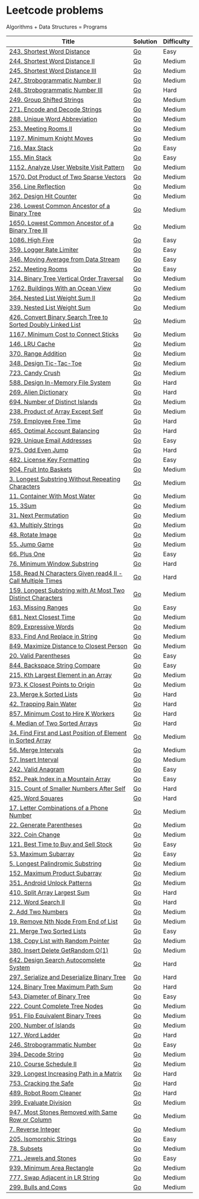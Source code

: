 # Leetcode problems

Algorithms + Data Structures = Programs

| Title                                                                                                                                                  | Solution                                                                                                           | Difficulty |
|--------------------------------------------------------------------------------------------------------------------------------------------------------|--------------------------------------------------------------------------------------------------------------------|------------|
| [243. Shortest Word Distance](https://leetcode.com/problems/shortest-word-distance/)                                                                   | [Go](https://github.com/lee-hen/leetcode/tree/main/golang/shortest_distance)                                       | Easy       |
| [244. Shortest Word Distance II](https://leetcode.com/problems/shortest-word-distance-ii/)                                                             | [Go](https://github.com/lee-hen/leetcode/tree/main/golang/shortest_distance2)                                      | Medium     |
| [245. Shortest Word Distance III](https://leetcode.com/problems/shortest-word-distance-iii/)                                                           | [Go](https://github.com/lee-hen/leetcode/tree/main/golang/shortest_distance3)                                      | Medium     |
| [247. Strobogrammatic Number II](https://leetcode.com/problems/strobogrammatic-number-ii/)                                                             | [Go](https://github.com/lee-hen/leetcode/tree/main/golang/strobogrammatic_number2)                                 | Medium     |
| [248. Strobogrammatic Number III](https://leetcode.com/problems/strobogrammatic-number-iii/)                                                           | [Go](https://github.com/lee-hen/leetcode/tree/main/golang/strobogrammatic_number3)                                 | Hard       |
| [249. Group Shifted Strings](https://leetcode.com/problems/group-shifted-strings/)                                                                     | [Go](https://github.com/lee-hen/leetcode/tree/main/golang/group_shifted_strings)                                   | Medium     |
| [271. Encode and Decode Strings](https://leetcode.com/problems/encode-and-decode-strings/)                                                             | [Go](https://github.com/lee-hen/leetcode/tree/main/golang/encode_and_decode_strings)                               | Medium     |
| [288. Unique Word Abbreviation](https://leetcode.com/problems/unique-word-abbreviation/)                                                               | [Go](https://github.com/lee-hen/leetcode/tree/main/golang/valid_word_abbr)                                         | Medium     |
| [253. Meeting Rooms II](https://leetcode.com/problems/meeting-rooms-ii/)                                                                               | [Go](https://github.com/lee-hen/leetcode/tree/main/golang/meeting_rooms)                                           | Medium     |
| [1197. Minimum Knight Moves](https://leetcode.com/problems/minimum-knight-moves/)                                                                      | [Go](https://github.com/lee-hen/leetcode/tree/main/golang/minimum_knight_moves)                                    | Medium     |
| [716. Max Stack](https://leetcode.com/problems/max-stack/)                                                                                             | [Go](https://github.com/lee-hen/leetcode/tree/main/golang/max_stack)                                               | Easy       |
| [155. Min Stack](https://leetcode.com/problems/min-stack/)                                                                                             | [Go](https://github.com/lee-hen/leetcode/tree/main/golang/min_stack)                                               | Easy       |
| [1152. Analyze User Website Visit Pattern](https://leetcode.com/problems/analyze-user-website-visit-pattern/)                                          | [Go](https://github.com/lee-hen/leetcode/tree/main/golang/analyze_user_website_visit_pattern)                      | Medium     |
| [1570. Dot Product of Two Sparse Vectors](https://leetcode.com/problems/dot-product-of-two-sparse-vectors/)                                            | [Go](https://github.com/lee-hen/leetcode/tree/main/golang/sparse_vector)                                           | Medium     |
| [356. Line Reflection](https://leetcode.com/problems/line-reflection/)                                                                                 | [Go](https://github.com/lee-hen/leetcode/tree/main/golang/line_reflection)                                         | Medium     |
| [362. Design Hit Counter](https://leetcode.com/problems/design-hit-counter/)                                                                           | [Go](https://github.com/lee-hen/leetcode/tree/main/golang/design_hit_counter)                                      | Medium     |
| [236. Lowest Common Ancestor of a Binary Tree](https://leetcode.com/problems/lowest-common-ancestor-of-a-binary-tree/)                                 | [Go](https://github.com/lee-hen/leetcode/tree/main/golang/lowest_common_ancestor_of_a_binary_tree)                 | Medium     |
| [1650. Lowest Common Ancestor of a Binary Tree III](https://leetcode.com/problems/lowest-common-ancestor-of-a-binary-tree-iii/)                        | [Go](https://github.com/lee-hen/leetcode/tree/main/golang/lowest_common_ancestor_of_a_binary_tree_III)             | Medium     |
| [1086. High Five](https://leetcode.com/problems/high-five/)                                                                                            | [Go](https://github.com/lee-hen/leetcode/tree/main/golang/high_five)                                               | Easy       |
| [359. Logger Rate Limiter](https://leetcode.com/problems/logger-rate-limiter/)                                                                         | [Go](https://github.com/lee-hen/leetcode/tree/main/golang/logger_rate_limiter)                                     | Easy       |
| [346. Moving Average from Data Stream](https://leetcode.com/problems/moving-average-from-data-stream/)                                                 | [Go](https://github.com/lee-hen/leetcode/tree/main/golang/moving_average_from_data_stream)                         | Easy       |
| [252. Meeting Rooms](https://leetcode.com/problems/meeting-rooms/)                                                                                     | [Go](https://github.com/lee-hen/leetcode/tree/main/golang/meeting-rooms)                                           | Easy       |
| [314. Binary Tree Vertical Order Traversal](https://leetcode.com/problems/binary-tree-vertical-order-traversal/)                                       | [Go](https://github.com/lee-hen/leetcode/tree/main/golang/binary_tree_vertical_order_traversal)                    | Medium     |
| [1762. Buildings With an Ocean View](https://leetcode.com/problems/buildings-with-an-ocean-view/)                                                      | [Go](https://github.com/lee-hen/leetcode/tree/main/golang/buildings_with_an_ocean_view)                            | Medium     |
| [364. Nested List Weight Sum II](https://leetcode.com/problems/nested-list-weight-sum-ii/)                                                             | [Go](https://github.com/lee-hen/leetcode/tree/main/golang/nested_list_weight_sum2)                                 | Medium     |
| [339. Nested List Weight Sum](https://leetcode.com/problems/nested-list-weight-sum/)                                                                   | [Go](https://github.com/lee-hen/leetcode/tree/main/golang/nested_list_weight_sum)                                  | Medium     |
| [426. Convert Binary Search Tree to Sorted Doubly Linked List](https://leetcode.com/problems/convert-binary-search-tree-to-sorted-doubly-linked-list/) | [Go](https://github.com/lee-hen/leetcode/tree/main/golang/convert_binary_search_tree_to_sorted_doubly_linked_list) | Medium     |
| [1167. Minimum Cost to Connect Sticks](https://leetcode.com/problems/minimum-cost-to-connect-sticks/)                                                  | [Go](https://github.com/lee-hen/leetcode/tree/main/golang/minimum_cost_to_connect_sticks)                          | Medium     |
| [146. LRU Cache](https://leetcode.com/problems/lru-cache/)                                                                                             | [Go](https://github.com/lee-hen/leetcode/tree/main/golang/LRU_cache)                                               | Medium     |
| [370. Range Addition](https://leetcode.com/problems/range-addition/)                                                                                   | [Go](https://github.com/lee-hen/leetcode/tree/main/golang/range_addition)                                          | Medium     |
| [348. Design Tic-Tac-Toe](https://leetcode.com/problems/design-tic-tac-toe/)                                                                           | [Go](https://github.com/lee-hen/leetcode/tree/main/golang/tic_tac_toe)                                             | Medium     |
| [723. Candy Crush](https://leetcode.com/problems/candy-crush/)                                                                                         | [Go](https://github.com/lee-hen/leetcode/tree/main/golang/candy_crush)                                             | Medium     |
| [588. Design In-Memory File System](https://leetcode.com/problems/design-in-memory-file-system/)                                                       | [Go](https://github.com/lee-hen/leetcode/tree/main/golang/design_in_memory_file_system)                            | Hard       |
| [269. Alien Dictionary](https://leetcode.com/problems/alien-dictionary/)                                                                               | [Go](https://github.com/lee-hen/leetcode/tree/main/golang/alien_dictionary)                                        | Hard       |
| [694. Number of Distinct Islands](https://leetcode.com/problems/number-of-distinct-islands/)                                                           | [Go](https://github.com/lee-hen/leetcode/tree/main/golang/number_of_distinct_islands)                              | Medium     |
| [238. Product of Array Except Self](https://leetcode.com/problems/product-of-array-except-self/)                                                       | [Go](https://github.com/lee-hen/leetcode/tree/main/golang/product_of_array_except_self)                            | Medium     |
| [759. Employee Free Time](https://leetcode.com/problems/employee-free-time/)                                                                           | [Go](https://github.com/lee-hen/leetcode/tree/main/golang/employee_free_time)                                      | Hard       |
| [465. Optimal Account Balancing](https://leetcode.com/problems/optimal-account-balancing/)                                                             | [Go](https://github.com/lee-hen/leetcode/tree/main/golang/optimal_account_balancing)                               | Hard       |
| [929. Unique Email Addresses](https://leetcode.com/problems/unique-email-addresses/)                                                                   | [Go](https://github.com/lee-hen/leetcode/tree/main/golang/unique_email_addresses)                                  | Easy       |
| [975. Odd Even Jump](https://leetcode.com/problems/odd-even-jump/)                                                                                     | [Go](https://github.com/lee-hen/leetcode/tree/main/golang/odd_even_jump)                                           | Hard       |
| [482. License Key Formatting](https://leetcode.com/problems/license-key-formatting/)                                                                   | [Go](https://github.com/lee-hen/leetcode/tree/main/golang/license_key_formatting)                                  | Easy       |
| [904. Fruit Into Baskets](https://leetcode.com/problems/fruit-into-baskets/)                                                                           | [Go](https://github.com/lee-hen/leetcode/tree/main/golang/fruit_into_baskets)                                      | Medium     |
| [3. Longest Substring Without Repeating Characters](https://leetcode.com/problems/longest-substring-without-repeating-characters/)                     | [Go](https://github.com/lee-hen/leetcode/tree/main/golang/longest_substring_without_repeating_characters)          | Medium     |
| [11. Container With Most Water](https://leetcode.com/problems/container-with-most-water/)                                                              | [Go](https://github.com/lee-hen/leetcode/tree/main/golang/container_with_most_water)                               | Medium     |
| [15. 3Sum](https://leetcode.com/problems/3sum/)                                                                                                        | [Go](https://github.com/lee-hen/leetcode/tree/main/golang/three_sum)                                               | Medium     |
| [31. Next Permutation](https://leetcode.com/problems/next-permutation/)                                                                                | [Go](https://github.com/lee-hen/leetcode/tree/main/golang/next_permutation)                                        | Medium     |
| [43. Multiply Strings](https://leetcode.com/problems/multiply-strings/)                                                                                | [Go](https://github.com/lee-hen/leetcode/tree/main/golang/multiply_strings)                                        | Medium     |
| [48. Rotate Image](https://leetcode.com/problems/rotate-image/)                                                                                        | [Go](https://github.com/lee-hen/leetcode/tree/main/golang/rotate_image)                                            | Medium     |
| [55. Jump Game](https://leetcode.com/problems/jump-game/)                                                                                              | [Go](https://github.com/lee-hen/leetcode/tree/main/golang/jump_game)                                               | Medium     |
| [66. Plus One](https://leetcode.com/problems/plus-one/)                                                                                                | [Go](https://github.com/lee-hen/leetcode/tree/main/golang/plus_one)                                                | Easy       |
| [76. Minimum Window Substring](https://leetcode.com/problems/minimum-window-substring/)                                                                | [Go](https://github.com/lee-hen/leetcode/tree/main/golang/minimum_window_substring)                                | Hard       |
| [158. Read N Characters Given read4 II - Call Multiple Times](https://leetcode.com/problems/read-n-characters-given-read4-ii-call-multiple-times/)     | [Go](https://github.com/lee-hen/leetcode/tree/main/golang/read)                                                    | Hard       |
| [159. Longest Substring with At Most Two Distinct Characters](https://leetcode.com/problems/longest-substring-with-at-most-two-distinct-characters/)   | [Go](https://github.com/lee-hen/leetcode/tree/main/golang/longest_substring_with_at_most_two_distinct_characters)  | Medium     |
| [163. Missing Ranges](https://leetcode.com/problems/missing-ranges/)                                                                                   | [Go](https://github.com/lee-hen/leetcode/tree/main/golang/missing_ranges)                                          | Easy       |
| [681. Next Closest Time](https://leetcode.com/problems/next-closest-time/)                                                                             | [Go](https://github.com/lee-hen/leetcode/tree/main/golang/next_closest_time)                                       | Medium     |
| [809. Expressive Words](https://leetcode.com/problems/expressive-words/)                                                                               | [Go](https://github.com/lee-hen/leetcode/tree/main/golang/expressive_words)                                        | Medium     |
| [833. Find And Replace in String](https://leetcode.com/problems/find-and-replace-in-string/)                                                           | [Go](https://github.com/lee-hen/leetcode/tree/main/golang/find_and_replace_in_string)                              | Medium     |
| [849. Maximize Distance to Closest Person](https://leetcode.com/problems/maximize-distance-to-closest-person/)                                         | [Go](https://github.com/lee-hen/leetcode/tree/main/golang/maximize_distance_to_closest_person)                     | Medium     |
| [20. Valid Parentheses](https://leetcode.com/problems/valid-parentheses/)                                                                              | [Go](https://github.com/lee-hen/leetcode/tree/main/golang/valid_parentheses)                                       | Easy       |
| [844. Backspace String Compare](https://leetcode.com/problems/backspace-string-compare/)                                                               | [Go](https://github.com/lee-hen/leetcode/tree/main/golang/backspace_string_compare)                                | Easy       |
| [215. Kth Largest Element in an Array](https://leetcode.com/problems/kth-largest-element-in-an-array/)                                                 | [Go](https://github.com/lee-hen/leetcode/tree/main/golang/kth_largest_element_in_an_array)                         | Medium     |
| [973. K Closest Points to Origin](https://leetcode.com/problems/k-closest-points-to-origin/)                                                           | [Go](https://github.com/lee-hen/leetcode/tree/main/golang/k_closest_points_to_origin)                              | Medium     |
| [23. Merge k Sorted Lists](https://leetcode.com/problems/merge-k-sorted-lists/)                                                                        | [Go](https://github.com/lee-hen/leetcode/tree/main/golang/merge_k_sorted_lists)                                    | Hard       |
| [42. Trapping Rain Water](https://leetcode.com/problems/trapping-rain-water/)                                                                          | [Go](https://github.com/lee-hen/leetcode/tree/main/golang/trapping_rain_water)                                     | Hard       |
| [857. Minimum Cost to Hire K Workers](https://leetcode.com/problems/minimum-cost-to-hire-k-workers/)                                                   | [Go](https://github.com/lee-hen/leetcode/tree/main/golang/minimum_cost_to_hire_k_workers)                          | Hard       |
| [4. Median of Two Sorted Arrays](https://leetcode.com/problems/median-of-two-sorted-arrays/)                                                           | [Go](https://github.com/lee-hen/leetcode/tree/main/golang/median_of_two_sorted_arrays)                             | Hard       |
| [34. Find First and Last Position of Element in Sorted Array](https://leetcode.com/problems/find-first-and-last-position-of-element-in-sorted-array/)  | [Go](https://github.com/lee-hen/leetcode/tree/main/golang/find_first_and_last_position_of_element_in_sorted_array) | Medium     |
| [56. Merge Intervals](https://leetcode.com/problems/merge-intervals/)                                                                                  | [Go](https://github.com/lee-hen/leetcode/tree/main/golang/merge_intervals)                                         | Medium     |
| [57. Insert Interval](https://leetcode.com/problems/insert-interval/)                                                                                  | [Go](https://github.com/lee-hen/leetcode/tree/main/golang/insert_interval)                                         | Medium     |
| [242. Valid Anagram](https://leetcode.com/problems/valid-anagram/)                                                                                     | [Go](https://github.com/lee-hen/leetcode/tree/main/golang/valid_anagram)                                           | Easy       |
| [852. Peak Index in a Mountain Array](https://leetcode.com/problems/peak-index-in-a-mountain-array/)                                                   | [Go](https://github.com/lee-hen/leetcode/tree/main/golang/peak_index_in_a_mountain_array)                          | Easy       |
| [315. Count of Smaller Numbers After Self](https://leetcode.com/problems/count-of-smaller-numbers-after-self/)                                         | [Go](https://github.com/lee-hen/leetcode/tree/main/golang/count_of_smaller_numbers_after_self)                     | Hard       |
| [425. Word Squares](https://leetcode.com/problems/word-squares/)                                                                                       | [Go](https://github.com/lee-hen/leetcode/tree/main/golang/word_squares)                                            | Hard       |
| [17. Letter Combinations of a Phone Number](https://leetcode.com/problems/letter-combinations-of-a-phone-number/)                                      | [Go](https://github.com/lee-hen/leetcode/tree/main/golang/letter_combinations_of_a_phone_number)                   | Medium     |
| [22. Generate Parentheses](https://leetcode.com/problems/generate-parentheses/)                                                                        | [Go](https://github.com/lee-hen/leetcode/tree/main/golang/generate_parentheses)                                    | Medium     |
| [322. Coin Change](https://leetcode.com/problems/coin-change/)                                                                                         | [Go](https://github.com/lee-hen/leetcode/tree/main/golang/coin_change)                                             | Medium     |
| [121. Best Time to Buy and Sell Stock](https://leetcode.com/problems/best-time-to-buy-and-sell-stock/)                                                 | [Go](https://github.com/lee-hen/leetcode/tree/main/golang/best_time_to_buy_and_sell_stock)                         | Easy       |
| [53. Maximum Subarray](https://leetcode.com/problems/maximum-subarray/)                                                                                | [Go](https://github.com/lee-hen/leetcode/tree/main/golang/maximum_subarray)                                        | Easy       |
| [5. Longest Palindromic Substring](https://leetcode.com/problems/longest-palindromic-substring/)                                                       | [Go](https://github.com/lee-hen/leetcode/tree/main/golang/longest_palindromic_substring)                           | Medium     |
| [152. Maximum Product Subarray](https://leetcode.com/problems/maximum-product-subarray/)                                                               | [Go](https://github.com/lee-hen/leetcode/tree/main/golang/max_product)                                             | Medium     |
| [351. Android Unlock Patterns](https://leetcode.com/problems/android-unlock-patterns/)                                                                 | [Go](https://github.com/lee-hen/leetcode/tree/main/golang/android_unlock_patterns)                                 | Medium     |
| [410. Split Array Largest Sum](https://leetcode.com/problems/split-array-largest-sum/)                                                                 | [Go](https://github.com/lee-hen/leetcode/tree/main/golang/split_array_largest_sum)                                 | Hard       |
| [212. Word Search II](https://leetcode.com/problems/word-search-ii/)                                                                                   | [Go](https://github.com/lee-hen/leetcode/tree/main/golang/word_search2)                                            | Hard       |
| [2. Add Two Numbers](https://leetcode.com/problems/add-two-numbers/)                                                                                   | [Go](https://github.com/lee-hen/leetcode/tree/main/golang/add_two_numbers)                                         | Medium     |
| [19. Remove Nth Node From End of List](https://leetcode.com/problems/remove-nth-node-from-end-of-list/)                                                | [Go](https://github.com/lee-hen/leetcode/tree/main/golang/remove_nth_node_from_end_of_list)                        | Medium     |
| [21. Merge Two Sorted Lists](https://leetcode.com/problems/merge-two-sorted-lists/)                                                                    | [Go](https://github.com/lee-hen/leetcode/tree/main/golang/merge_two_sorted_lists)                                  | Easy       |
| [138. Copy List with Random Pointer](https://leetcode.com/problems/copy-list-with-random-pointer/)                                                     | [Go](https://github.com/lee-hen/leetcode/tree/main/golang/copy_list_with_random_pointer)                           | Medium     |
| [380. Insert Delete GetRandom O(1)](https://leetcode.com/problems/insert-delete-getrandom-o1/)                                                         | [Go](https://github.com/lee-hen/leetcode/tree/main/golang/insert_delete_get_random)                                | Medium     |
| [642. Design Search Autocomplete System](https://leetcode.com/problems/design-search-autocomplete-system/)                                             | [Go](https://github.com/lee-hen/leetcode/tree/main/golang/design_search_autocomplete_system)                       | Hard       |
| [297. Serialize and Deserialize Binary Tree](https://leetcode.com/problems/serialize-and-deserialize-binary-tree/)                                     | [Go](https://github.com/lee-hen/leetcode/tree/main/golang/serialize_and_deserialize_binary_tree)                   | Hard       |
| [124. Binary Tree Maximum Path Sum](https://leetcode.com/problems/binary-tree-maximum-path-sum/)                                                       | [Go](https://github.com/lee-hen/leetcode/tree/main/golang/binary_tree_maximum_path_sum)                            | Hard       |
| [543. Diameter of Binary Tree](https://leetcode.com/problems/diameter-of-binary-tree/)                                                                 | [Go](https://github.com/lee-hen/leetcode/tree/main/golang/diameter_of_binary_tree)                                 | Easy       |
| [222. Count Complete Tree Nodes](https://leetcode.com/problems/count-complete-tree-nodes/)                                                             | [Go](https://github.com/lee-hen/leetcode/tree/main/golang/count_complete_tree_nodes)                               | Medium     |
| [951. Flip Equivalent Binary Trees](https://leetcode.com/problems/flip-equivalent-binary-trees/)                                                       | [Go](https://github.com/lee-hen/leetcode/tree/main/golang/flip_equivalent_binary_trees)                            | Medium     |
| [200. Number of Islands](https://leetcode.com/problems/number-of-islands/)                                                                             | [Go](https://github.com/lee-hen/leetcode/tree/main/golang/number_of_islands)                                       | Medium     |
| [127. Word Ladder](https://leetcode.com/problems/word-ladder/)                                                                                         | [Go](https://github.com/lee-hen/leetcode/tree/main/golang/word_ladder)                                             | Hard       |
| [246. Strobogrammatic Number](https://leetcode.com/problems/strobogrammatic-number/)                                                                   | [Go](https://github.com/lee-hen/leetcode/tree/main/golang/strobogrammatic_number)                                  | Easy       |
| [394. Decode String](https://leetcode.com/problems/decode-string/)                                                                                     | [Go](https://github.com/lee-hen/leetcode/tree/main/golang/decode_string)                                           | Medium     |
| [210. Course Schedule II](https://leetcode.com/problems/course-schedule-ii/)                                                                           | [Go](https://github.com/lee-hen/leetcode/tree/main/golang/course_schedule2)                                        | Medium     |
| [329. Longest Increasing Path in a Matrix](https://leetcode.com/problems/longest-increasing-path-in-a-matrix/)                                         | [Go](https://github.com/lee-hen/leetcode/tree/main/golang/longest_increasing_path)                                 | Hard       |
| [753. Cracking the Safe](https://leetcode.com/problems/cracking-the-safe/)                                                                             | [Go](https://github.com/lee-hen/leetcode/tree/main/golang/cracking_the_safe)                                       | Hard       |
| [489. Robot Room Cleaner](https://leetcode.com/problems/robot-room-cleaner/)                                                                           | [Go](https://github.com/lee-hen/leetcode/tree/main/golang/robot_room_cleaner)                                      | Hard       |
| [399. Evaluate Division](https://leetcode.com/problems/evaluate-division/)                                                                             | [Go](https://github.com/lee-hen/leetcode/tree/main/golang/evaluate_division)                                       | Medium     |
| [947. Most Stones Removed with Same Row or Column](https://leetcode.com/problems/most-stones-removed-with-same-row-or-column/)                         | [Go](https://github.com/lee-hen/leetcode/tree/main/golang/most_stones_removed_with_same_row_or_column)             | Medium     |
| [7. Reverse Integer](https://leetcode.com/problems/reverse-integer/)                                                                                   | [Go](https://github.com/lee-hen/leetcode/tree/main/golang/reverse_integer)                                         | Medium     |
| [205. Isomorphic Strings](https://leetcode.com/problems/isomorphic-strings/)                                                                           | [Go](https://github.com/lee-hen/leetcode/tree/main/golang/isomorphic_strings)                                      | Easy       |
| [78. Subsets](https://leetcode.com/problems/subsets/)                                                                                                  | [Go](https://github.com/lee-hen/leetcode/tree/main/golang/subsets)                                                 | Medium     |
| [771. Jewels and Stones](https://leetcode.com/problems/jewels-and-stones/)                                                                             | [Go](https://github.com/lee-hen/leetcode/tree/main/golang/jewels_and_stones)                                       | Easy       |
| [939. Minimum Area Rectangle](https://leetcode.com/problems/minimum-area-rectangle/)                                                                   | [Go](https://github.com/lee-hen/leetcode/tree/main/golang/minimum_area_rectangle)                                  | Medium     |
| [777. Swap Adjacent in LR String](https://leetcode.com/problems/swap-adjacent-in-lr-string/)                                                           | [Go](https://github.com/lee-hen/leetcode/tree/main/golang/swap_adjacent_in_lr_string)                              | Medium     |
| [299. Bulls and Cows](https://leetcode.com/problems/bulls-and-cows/)                                                                                   | [Go](https://github.com/lee-hen/leetcode/tree/main/golang/bulls_and_cows)                                          | Medium     |
